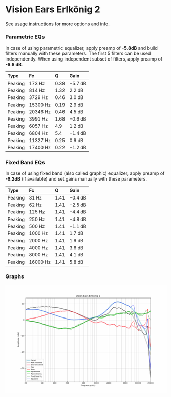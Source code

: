 # Vision Ears Erlkönig 2
See [usage instructions](https://github.com/jaakkopasanen/AutoEq#usage) for more options and info.

### Parametric EQs
In case of using parametric equalizer, apply preamp of **-5.8dB** and build filters manually
with these parameters. The first 5 filters can be used independently.
When using independent subset of filters, apply preamp of **-6.6 dB**.

| Type    | Fc       |    Q | Gain    |
|:--------|:---------|:-----|:--------|
| Peaking | 173 Hz   | 0.38 | -5.7 dB |
| Peaking | 814 Hz   | 1.32 | 2.2 dB  |
| Peaking | 3729 Hz  | 0.46 | 3.0 dB  |
| Peaking | 15300 Hz | 0.19 | 2.9 dB  |
| Peaking | 20346 Hz | 0.46 | 4.5 dB  |
| Peaking | 3991 Hz  | 1.68 | -0.6 dB |
| Peaking | 6057 Hz  | 4.9  | 1.2 dB  |
| Peaking | 6804 Hz  | 5.4  | -1.4 dB |
| Peaking | 11327 Hz | 0.25 | 0.9 dB  |
| Peaking | 17400 Hz | 0.22 | -1.2 dB |

### Fixed Band EQs
In case of using fixed band (also called graphic) equalizer, apply preamp of **-6.2dB**
(if available) and set gains manually with these parameters.

| Type    | Fc       |    Q | Gain    |
|:--------|:---------|:-----|:--------|
| Peaking | 31 Hz    | 1.41 | -0.4 dB |
| Peaking | 62 Hz    | 1.41 | -2.5 dB |
| Peaking | 125 Hz   | 1.41 | -4.4 dB |
| Peaking | 250 Hz   | 1.41 | -4.8 dB |
| Peaking | 500 Hz   | 1.41 | -1.1 dB |
| Peaking | 1000 Hz  | 1.41 | 1.7 dB  |
| Peaking | 2000 Hz  | 1.41 | 1.9 dB  |
| Peaking | 4000 Hz  | 1.41 | 3.6 dB  |
| Peaking | 8000 Hz  | 1.41 | 4.1 dB  |
| Peaking | 16000 Hz | 1.41 | 5.8 dB  |

### Graphs
![](./Vision%20Ears%20Erlk%C3%B6nig%202.png)